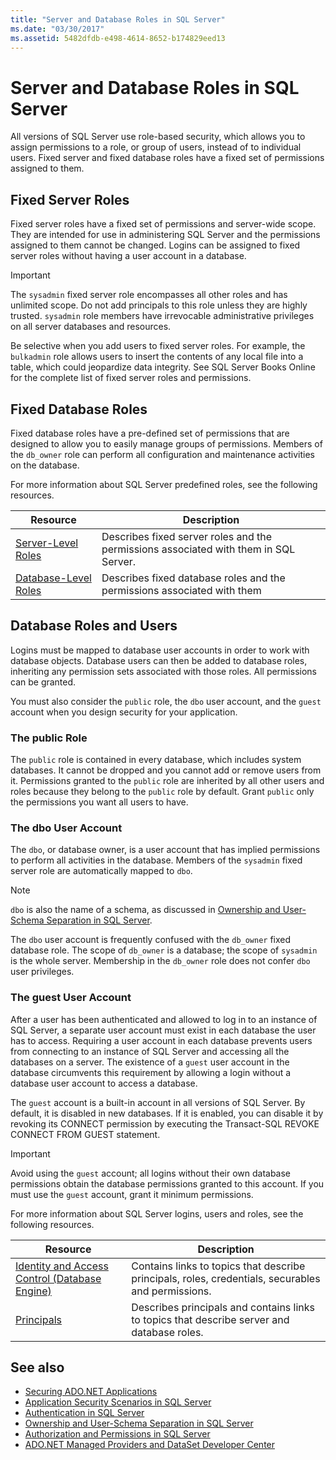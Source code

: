 ```yaml
---
title: "Server and Database Roles in SQL Server"
ms.date: "03/30/2017"
ms.assetid: 5482dfdb-e498-4614-8652-b174829eed13
---
```

# Server and Database Roles in SQL Server
All versions of SQL Server use role-based security, which allows you to assign permissions to a role, or group of users, instead of to individual users. Fixed server and fixed database roles have a fixed set of permissions assigned to them.  
  
## Fixed Server Roles  
 Fixed server roles have a fixed set of permissions and server-wide scope. They are intended for use in administering SQL Server and the permissions assigned to them cannot be changed. Logins can be assigned to fixed server roles without having a user account in a database.  
  
> [!IMPORTANT]
>  The `sysadmin` fixed server role encompasses all other roles and has unlimited scope. Do not add principals to this role unless they are highly trusted. `sysadmin` role members have irrevocable administrative privileges on all server databases and resources.  
  
 Be selective when you add users to fixed server roles. For example, the `bulkadmin` role allows users to insert the contents of any local file into a table, which could jeopardize data integrity. See SQL Server Books Online for the complete list of fixed server roles and permissions.  
  
## Fixed Database Roles  
 Fixed database roles have a pre-defined set of permissions that are designed to allow you to easily manage groups of permissions. Members of the `db_owner` role can perform all configuration and maintenance activities on the database.  
  
 For more information about SQL Server predefined roles, see the following resources.  
  
|Resource|Description|  
|--------------|-----------------|  
|[Server-Level Roles](/sql/relational-databases/security/authentication-access/server-level-roles)|Describes fixed server roles and the permissions associated with them in SQL Server.|  
|[Database-Level Roles](/sql/relational-databases/security/authentication-access/database-level-roles)|Describes fixed database roles and the permissions associated with them|  
  
## Database Roles and Users  
 Logins must be mapped to database user accounts in order to work with database objects. Database users can then be added to database roles, inheriting any permission sets associated with those roles. All permissions can be granted.  
  
 You must also consider the `public` role, the `dbo` user account, and the `guest` account when you design security for your application.  
  
### The public Role  
 The `public` role is contained in every database, which includes system databases. It cannot be dropped and you cannot add or remove users from it. Permissions granted to the `public` role are inherited by all other users and roles because they belong to the `public` role by default. Grant `public` only the permissions you want all users to have.  
  
### The dbo User Account  
 The `dbo`, or database owner, is a user account that has implied permissions to perform all activities in the database. Members of the `sysadmin` fixed server role are automatically mapped to `dbo`.  
  
> [!NOTE]
>  `dbo` is also the name of a schema, as discussed in [Ownership and User-Schema Separation in SQL Server](../../../../../docs/framework/data/adonet/sql/ownership-and-user-schema-separation-in-sql-server.md).  
  
 The `dbo` user account is frequently confused with the `db_owner` fixed database role. The scope of `db_owner` is a database; the scope of `sysadmin` is the whole server. Membership in the `db_owner` role does not confer `dbo` user privileges.  
  
### The guest User Account  
 After a user has been authenticated and allowed to log in to an instance of SQL Server, a separate user account must exist in each database the user has to access. Requiring a user account in each database prevents users from connecting to an instance of SQL Server and accessing all the databases on a server. The existence of a `guest` user account in the database circumvents this requirement by allowing a login without a database user account to access a database.  
  
 The `guest` account is a built-in account in all versions of SQL Server. By default, it is disabled in new databases. If it is enabled, you can disable it by revoking its CONNECT permission by executing the Transact-SQL REVOKE CONNECT FROM GUEST statement.  
  
> [!IMPORTANT]
>  Avoid using the `guest` account; all logins without their own database permissions obtain the database permissions granted to this account. If you must use the `guest` account, grant it minimum permissions.  
  
 For more information about SQL Server logins, users and roles, see the following resources.  
  
|Resource|Description|  
|--------------|-----------------|  
|[Identity and Access Control (Database Engine)](/sql/relational-databases/security/authentication-access/getting-started-with-database-engine-permissions)|Contains links to topics that describe principals, roles, credentials, securables and permissions.|  
|[Principals](/sql/relational-databases/security/authentication-access/principals-database-engine)|Describes principals and contains links to topics that describe server and database roles.|  
  
## See also
- [Securing ADO.NET Applications](../../../../../docs/framework/data/adonet/securing-ado-net-applications.md)
- [Application Security Scenarios in SQL Server](../../../../../docs/framework/data/adonet/sql/application-security-scenarios-in-sql-server.md)
- [Authentication in SQL Server](../../../../../docs/framework/data/adonet/sql/authentication-in-sql-server.md)
- [Ownership and User-Schema Separation in SQL Server](../../../../../docs/framework/data/adonet/sql/ownership-and-user-schema-separation-in-sql-server.md)
- [Authorization and Permissions in SQL Server](../../../../../docs/framework/data/adonet/sql/authorization-and-permissions-in-sql-server.md)
- [ADO.NET Managed Providers and DataSet Developer Center](https://go.microsoft.com/fwlink/?LinkId=217917)
